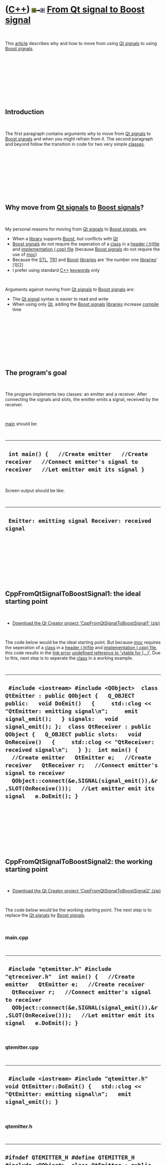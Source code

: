 
 

 

 

 

 

([C++](Cpp.md)) ![Qt](PicQt.png)![to](PicTo.png)![Boost](PicBoost.png) [From Qt signal to Boost signal](CppFromQtSignalToBoostSignal.md)
==========================================================================================================================================

 

This [article](CppArticle.md) describes why and how to move from using
[Qt signals](CppQtSignal.md) to using [Boost
signals](CppBoostSignal.md).

 

 

 

 

 

Introduction
------------

 

The first paragraph contains arguments why to move from [Qt
signals](CppQtSignal.md) to [Boost signals](CppBoostSignal.md) and
when you might refrain from it. The second paragraph and beyond follow
the transition in code for two very simple [classes](CppClass.md).

 

 

 

 

 

Why move from [Qt signals](CppQtSignal.md) to [Boost signals](CppBoostSignal.md)?
-----------------------------------------------------------------------------------

 

My personal reasons for moving from [Qt signals](CppQtSignal.md) to
[Boost signals](CppBoostSignal.md), are:

-   When a [library](CppLibrary.md) supports [Boost](CppBoost.md), but
    conflicts with [Qt](CppQt.md)
-   [Boost signals](CppBoostSignal.md) do not require the seperation of
    a [class](CppClass.md) in a [header (.h)file](CppHeaderFile.md)
    and [implementation (.cpp) file](CppImplementationFile.md) (because
    [Boost signals](CppBoostSignal.md) do not require the use of
    [moc](CppMoc.md))
-   Because the [STL](CppStl.md), [TR1](CppTr1.md) and
    [Boost](CppBoost.md) [libraries](CppLibrary.md) are 'the number
    one [libraries](CppLibrary.md)' \[1\]\[2\]
-   I prefer using standard [C++](Cpp.md) [keywords](CppKeyword.md)
    only

 

Arguments against moving from [Qt signals](CppQtSignal.md) to [Boost
signals](CppBoostSignal.md) are:

-   The [Qt signal](CppQtSignal.md) syntax is easier to read and write
-   When using only [Qt](CppQt.md), adding the [Boost
    signals](CppBoostSignal.md) [libraries](CppLibrary.md) increase
    [compile](CppCompiler.md) time

 

 

 

 

 

The program's goal
------------------

 

The program implements two classes: an emitter and a receiver. After
connecting the signals and slots, the emitter emits a signal, received
by the receiver.

 

[main](CppMain.md) should be:

 

  -----------------------------------------------------------------------------------------------------------------------------------
  ` int main() {   //Create emitter   //Create receiver   //Connect emitter's signal to receiver   //Let emitter emit its signal }`
  -----------------------------------------------------------------------------------------------------------------------------------

 

Screen output should be like:

 

  -------------------------------------------------------
  ` Emitter: emitting signal Receiver: received signal`
  -------------------------------------------------------

 

 

 

 

 

CppFromQtSignalToBoostSignal1: the ideal starting point
-------------------------------------------------------

 

-   [Download the Qt Creator project
    'CppFromQtSignalToBoostSignal1' (zip)](CppFromQtSignalToBoostSignal1.zip)

 

The code below would be the ideal starting point. But because
[moc](CppMoc.md) requires the seperation of a [class](CppClass.md) in
a [header (.h)file](CppHeaderFile.md) and [implementation (.cpp)
file](CppImplementationFile.md), this code results in the [link
error](CppLinkError.md) [undefined reference to 'vtable for
\[...\]'](CppLinkErrorUndefinedReferenceToVtableForMyDialog.md). Due to
this, next step is to seperate the [class](CppClass.md) in a working
example.

 

  -----------------------------------------------------------------------------------------------------------------------------------------------------------------------------------------------------------------------------------------------------------------------------------------------------------------------------------------------------------------------------------------------------------------------------------------------------------------------------------------------------------------------------------------------------------------------------------------------------------------------------------
  ` #include <iostream> #include <QObject>  class QtEmitter : public QObject {   Q_OBJECT public:   void DoEmit()   {     std::clog << "QtEmitter: emitting signal\n";     emit signal_emit();   } signals:   void signal_emit(); };  class QtReceiver : public QObject {   Q_OBJECT public slots:   void OnReceive()   {     std::clog << "QtReceiver: received signal\n";   } };  int main() {   //Create emitter   QtEmitter e;   //Create receiver   QtReceiver r;   //Connect emitter's signal to receiver   QObject::connect(&e,SIGNAL(signal_emit()),&r,SLOT(OnReceive()));   //Let emitter emit its signal   e.DoEmit(); }`
  -----------------------------------------------------------------------------------------------------------------------------------------------------------------------------------------------------------------------------------------------------------------------------------------------------------------------------------------------------------------------------------------------------------------------------------------------------------------------------------------------------------------------------------------------------------------------------------------------------------------------------------

 

 

 

 

 

CppFromQtSignalToBoostSignal2: the working starting point
---------------------------------------------------------

 

-   [Download the Qt Creator project
    'CppFromQtSignalToBoostSignal2' (zip)](CppFromQtSignalToBoostSignal2.zip)

 

The code below would be the working starting point. The next step is to
replace the [Qt signals](CppQtSignal.md) by [Boost
signals](CppBoostSignal.md).

 

### main.cpp

 

  ---------------------------------------------------------------------------------------------------------------------------------------------------------------------------------------------------------------------------------------------------------------------------------------------------
  ` #include "qtemitter.h" #include "qtreceiver.h"  int main() {   //Create emitter   QtEmitter e;   //Create receiver   QtReceiver r;   //Connect emitter's signal to receiver   QObject::connect(&e,SIGNAL(signal_emit()),&r,SLOT(OnReceive()));   //Let emitter emit its signal   e.DoEmit(); }`
  ---------------------------------------------------------------------------------------------------------------------------------------------------------------------------------------------------------------------------------------------------------------------------------------------------

 

### qtemitter.cpp

 

  --------------------------------------------------------------------------------------------------------------------------------------------------
  ` #include <iostream> #include "qtemitter.h"  void QtEmitter::DoEmit() {   std::clog << "QtEmitter: emitting signal\n";   emit signal_emit(); }`
  --------------------------------------------------------------------------------------------------------------------------------------------------

 

### qtemitter.h

 

  --------------------------------------------------------------------------------------------------------------------------------------------------------------------------------------------------
  ` #ifndef QTEMITTER_H #define QTEMITTER_H  #include <QObject>  class QtEmitter : public QObject {   Q_OBJECT public:   void DoEmit(); signals:   void signal_emit(); };  #endif // QTEMITTER_H `
  --------------------------------------------------------------------------------------------------------------------------------------------------------------------------------------------------

 

### qtreceiver.cpp

 

  ----------------------------------------------------------------------------------------------------------------------------------
  ` #include <iostream> #include "qtreceiver.h"  void QtReceiver::OnReceive() {   std::clog << "QtReceiver: received signal\n"; }`
  ----------------------------------------------------------------------------------------------------------------------------------

 

### qtreceiver.h

 

  -------------------------------------------------------------------------------------------------------------------------------------------------------------------------------
  ` #ifndef QTRECEIVER_H #define QTRECEIVER_H  #include <QObject>  class QtReceiver : public QObject {   Q_OBJECT public slots:   void OnReceive(); };  #endif // QTRECEIVER_H`
  -------------------------------------------------------------------------------------------------------------------------------------------------------------------------------

 

 

 

 

 

CppFromQtSignalToBoostSignal3: the conversion to [Boost signals](CppBoostSignal.md)
------------------------------------------------------------------------------------

 

-   [Download the Qt Creator project
    'CppFromQtSignalToBoostSignal3' (zip)](CppFromQtSignalToBoostSignal3.zip)

 

In the code below, the [Qt signal](CppQtSignal.md) is replaced by using
a [Boost signal](CppBoostSignal.md). The next step is: can we put all
this code in a single file?

 

### emitter.cpp

 

  ------------------------------------------------------------------------------------------------------------------------------------
  ` #include <iostream> #include "emitter.h"  void Emitter::DoEmit() {   std::clog << "Emitter: emitting signal\n";   m_signal(); }`
  ------------------------------------------------------------------------------------------------------------------------------------

 

### emitter.h

 

  -------------------------------------------------------------------------------------------------------------------------------------------------------------------------------
  ` #ifndef EMITTER_H #define EMITTER_H  #include <boost/signals2.hpp>  struct Emitter {   void DoEmit();   boost::signals2::signal<void ()> m_signal; };  #endif // EMITTER_H`
  -------------------------------------------------------------------------------------------------------------------------------------------------------------------------------

 

### main.cpp

 

  ------------------------------------------------------------------------------------------------------------------------------------------------------------------------------------------------------------------------------------------------------------------------------------------------------
  ` #include "emitter.h" #include "receiver.h"  int main() {   //Create emitter   Emitter e;   //Create receiver   Receiver r;   //Connect emitter's signal to receiver   e.m_signal.connect(     boost::bind(       &Receiver::OnReceive,       r));   //Let emitter emit its signal   e.DoEmit(); }`
  ------------------------------------------------------------------------------------------------------------------------------------------------------------------------------------------------------------------------------------------------------------------------------------------------------

 

### receiver.cpp

 

  ----------------------------------------------------------------------------------------------------------------------------
  ` #include <iostream> #include "receiver.h"  void Receiver::OnReceive() {   std::clog << "Receiver: received signal\n"; }`
  ----------------------------------------------------------------------------------------------------------------------------

 

### receiver.h

 

  ----------------------------------------------------------------------------------------------------------
  ` #ifndef RECEIVER_H #define RECEIVER_H  struct Receiver {   void OnReceive(); };  #endif // RECEIVER_H`
  ----------------------------------------------------------------------------------------------------------

 

 

 

 

 

CppFromQtSignalToBoostSignal4: [Boost signals](CppBoostSignal.md) in a single file
-----------------------------------------------------------------------------------

 

-   [Download the Qt Creator project
    'CppFromQtSignalToBoostSignal4' (zip)](CppFromQtSignalToBoostSignal4.zip)

 

In the code below, all the code is placed a single file, and it works
fine!

 

  ----------------------------------------------------------------------------------------------------------------------------------------------------------------------------------------------------------------------------------------------------------------------------------------------------------------------------------------------------------------------------------------------------------------------------------------------------------------------------------------------------------------------------------------------------------------------
  ` #include <iostream> #include <boost/signals2.hpp>  struct Emitter {   void DoEmit()   {     std::clog << "Emitter: emitting signal\n";     m_signal();   }   boost::signals2::signal<void ()> m_signal; };  struct Receiver {   void OnReceive()   {     std::clog << "Receiver: received signal\n";   } };  int main() {   //Create emitter   Emitter e;   //Create receiver   Receiver r;   //Connect emitter's signal to receiver   e.m_signal.connect(     boost::bind(       &Receiver::OnReceive,       r));  //Let emitter emit its signal   e.DoEmit(); }`
  ----------------------------------------------------------------------------------------------------------------------------------------------------------------------------------------------------------------------------------------------------------------------------------------------------------------------------------------------------------------------------------------------------------------------------------------------------------------------------------------------------------------------------------------------------------------------

 

 

 

 

 

Conclusion
----------

 

There are reasons to move from using [Qt signals](CppQtSignal.md) to
using [Boost signals](CppBoostSignal.md). This article shows that this
is easy.

 

 

 

 

 

[References](CppReferences.md)
-------------------------------

 

1.  [Scott Meyers](CppScottMeyers.md). Effective C++ (3rd edition).
    ISBN: 0-321-33487-6. Item 53: Familiarize yourself with the standard
    library, including TR1
2.  [Scott Meyers](CppScottMeyers.md). Effective C++ (3rd edition).
    ISBN: 0-321-33487-6. Item 54: Familiarize yourself with Boost

 

 

 

 

 

 

